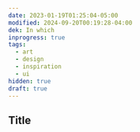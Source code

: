 ```yaml
---
date: 2023-01-19T01:25:04-05:00
modified: 2024-09-20T00:19:28-04:00
dek: In which
inprogress: true
tags:
  - art
  - design
  - inspiration
  - ui
hidden: true
draft: true
---
```

## Title
